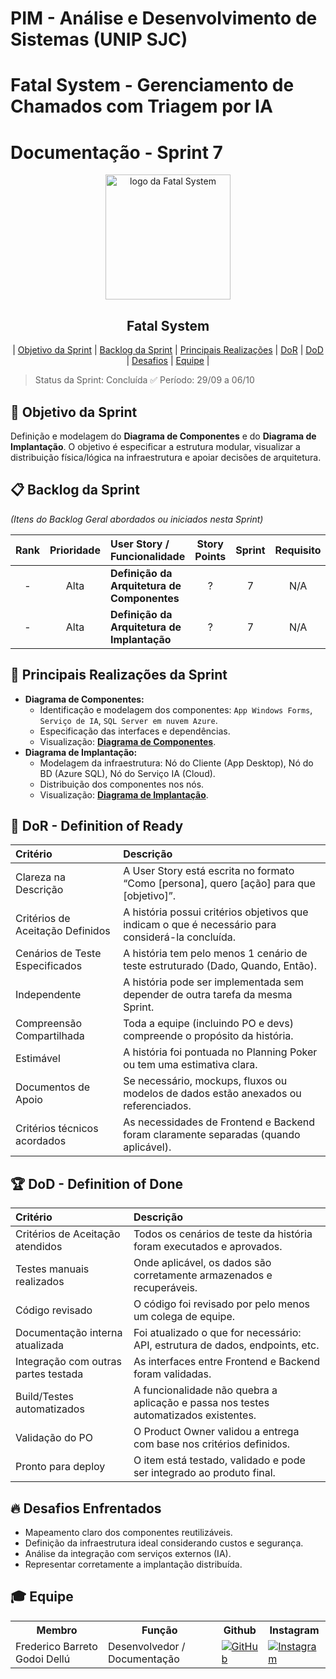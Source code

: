 # PIM - Análise e Desenvolvimento de Sistemas (UNIP SJC)

# Fatal System - Gerenciamento de Chamados com Triagem por IA

# Documentação - Sprint 7

<p align="center">
     <img src="../img/Fatal_System_Logo_FINAL.png" alt="logo da Fatal System" width="200">
     <h2 align="center"> Fatal System</h2>
</p>

<p align="center">
 | <a href="#objetivo">Objetivo da Sprint</a> |
 <a href="#backlog-sprint">Backlog da Sprint</a> |
 <a href="#realizacoes">Principais Realizações</a> |
 <a href="#dor">DoR</a> |
 <a href="#dod">DoD</a> |
 <a href="#desafios">Desafios</a> |
 <a href="#equipe">Equipe</a> |
</p>

> Status da Sprint: Concluída ✅
> Período: 29/09 a 06/10

## 🏅 Objetivo da Sprint <a id="objetivo"></a>

Definição e modelagem do **Diagrama de Componentes** e do **Diagrama de Implantação**. O objetivo é especificar a estrutura modular, visualizar a distribuição física/lógica na infraestrutura e apoiar decisões de arquitetura.

## 📋 Backlog da Sprint <a id="backlog-sprint"></a>

*(Itens do Backlog Geral abordados ou iniciados nesta Sprint)*

| Rank | Prioridade | User Story / Funcionalidade                                                                                             | Story Points | Sprint | Requisito | Status |
| :--: | :--------: | :----------------------------------------------------------------------------------------------------------------------- | :----------: | :----: | :-------: | :----: |
|  -   |    Alta    | **Definição da Arquitetura de Componentes** |      ?       |    7   |    N/A    |   ✅   |
|  -   |    Alta    | **Definição da Arquitetura de Implantação** |      ?       |    7   |    N/A    |   ✅   |

## 🚀 Principais Realizações da Sprint <a id="realizacoes"></a>

* **Diagrama de Componentes:**
    * Identificação e modelagem dos componentes: `App Windows Forms`, `Serviço de IA`, `SQL Server em nuvem Azure`.
    * Especificação das interfaces e dependências.
    * Visualização: [**Diagrama de Componentes**](../../Diagramas/1_Arquitetura/Diagrama_De_Componentes.png).
* **Diagrama de Implantação:**
    * Modelagem da infraestrutura: Nó do Cliente (App Desktop), Nó do BD (Azure SQL), Nó do Serviço IA (Cloud).
    * Distribuição dos componentes nos nós.
    * Visualização: [**Diagrama de Implantação**](../../Diagramas/1_Arquitetura/Diagrama_de_Implantação.png).

## 🏃‍ DoR - Definition of Ready <a id="dor"></a>

| Critério                        | Descrição                                                                                          |
| :------------------------------ | :------------------------------------------------------------------------------------------------- |
| Clareza na Descrição            | A User Story está escrita no formato “Como [persona], quero [ação] para que [objetivo]”.             |
| Critérios de Aceitação Definidos| A história possui critérios objetivos que indicam o que é necessário para considerá-la concluída.  |
| Cenários de Teste Especificados | A história tem pelo menos 1 cenário de teste estruturado (Dado, Quando, Então).                     |
| Independente                    | A história pode ser implementada sem depender de outra tarefa da mesma Sprint.                      |
| Compreensão Compartilhada       | Toda a equipe (incluindo PO e devs) compreende o propósito da história.                             |
| Estimável                       | A história foi pontuada no Planning Poker ou tem uma estimativa clara.                              |
| Documentos de Apoio             | Se necessário, mockups, fluxos ou modelos de dados estão anexados ou referenciados.                 |
| Critérios técnicos acordados    | As necessidades de Frontend e Backend foram claramente separadas (quando aplicável).                 |

## 🏆 DoD - Definition of Done <a id="dod"></a>

| Critério                          | Descrição                                                                                    |
| :-------------------------------- | :------------------------------------------------------------------------------------------- |
| Critérios de Aceitação atendidos  | Todos os cenários de teste da história foram executados e aprovados.                           |
| Testes manuais realizados         | Onde aplicável, os dados são corretamente armazenados e recuperáveis.                          |
| Código revisado                   | O código foi revisado por pelo menos um colega de equipe.                                    |
| Documentação interna atualizada   | Foi atualizado o que for necessário: API, estrutura de dados, endpoints, etc.                 |
| Integração com outras partes testada| As interfaces entre Frontend e Backend foram validadas.                                      |
| Build/Testes automatizados        | A funcionalidade não quebra a aplicação e passa nos testes automatizados existentes.          |
| Validação do PO                   | O Product Owner validou a entrega com base nos critérios definidos.                             |
| Pronto para deploy                | O item está testado, validado e pode ser integrado ao produto final.                            |

## 🔥 Desafios Enfrentados <a id="desafios"></a>

* Mapeamento claro dos componentes reutilizáveis.
* Definição da infraestrutura ideal considerando custos e segurança.
* Análise da integração com serviços externos (IA).
* Representar corretamente a implantação distribuída.

## 🎓 Equipe <a id="equipe"></a>

<div align="center">
 <table>
   <tr>
     <th>Membro</th>
     <th>Função</th>
     <th>Github</th>
     <th>Instagram</th>
   </tr>
   <tr>
     <td>Frederico Barreto Godoi Dellú</td>
     <td>Desenvolvedor / Documentação</td>
     <td><a href="https://github.com/Fredeavatar"><img src="https://img.shields.io/badge/GitHub-100000?style=for-the-badge&logo=github&logoColor=white" alt="GitHub"></a></td>
     <td><a href="https://www.instagram.com/fredericodellu_?igsh=MXcwa3d0djQzZzZ5MQ=="><img src="https://img.shields.io/badge/Instagram-E4405F?style=for-the-badge&logo=instagram&logoColor=white" alt="Instagram"></a></td>
   </tr>
   </table>
</div>
